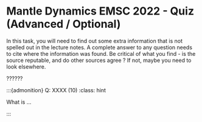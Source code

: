 # Mantle Dynamics EMSC 2022 - Quiz (Advanced / Optional)

In this task, you will need to find out some extra information that
is not spelled out in the lecture notes. A complete answer to 
any question needs to cite where the information was found. Be critical of what you find - is the source reputable, and do other sources agree ? If not, maybe you need to look elsewhere.




??????

:::{admonition} Q: XXXX (10)
:class: hint

What is ...



:::


